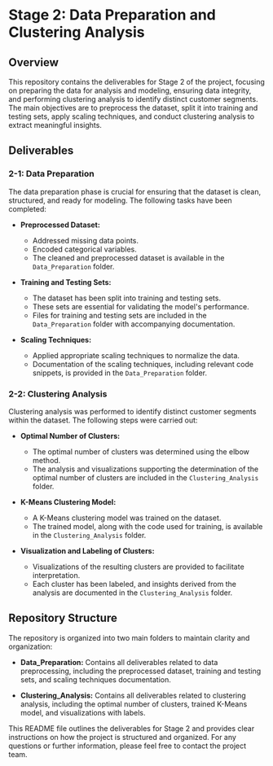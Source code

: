 # Stage 2: Data Preparation and Clustering Analysis

## Overview
This repository contains the deliverables for Stage 2 of the project, focusing on preparing the data for analysis and modeling, ensuring data integrity, and performing clustering analysis to identify distinct customer segments. The main objectives are to preprocess the dataset, split it into training and testing sets, apply scaling techniques, and conduct clustering analysis to extract meaningful insights.

## Deliverables

### 2-1: Data Preparation
The data preparation phase is crucial for ensuring that the dataset is clean, structured, and ready for modeling. The following tasks have been completed:

- **Preprocessed Dataset:** 
  - Addressed missing data points.
  - Encoded categorical variables.
  - The cleaned and preprocessed dataset is available in the `Data_Preparation` folder.

- **Training and Testing Sets:** 
  - The dataset has been split into training and testing sets.
  - These sets are essential for validating the model's performance.
  - Files for training and testing sets are included in the `Data_Preparation` folder with accompanying documentation.

- **Scaling Techniques:** 
  - Applied appropriate scaling techniques to normalize the data.
  - Documentation of the scaling techniques, including relevant code snippets, is provided in the `Data_Preparation` folder.

### 2-2: Clustering Analysis
Clustering analysis was performed to identify distinct customer segments within the dataset. The following steps were carried out:

- **Optimal Number of Clusters:**
  - The optimal number of clusters was determined using the elbow method.
  - The analysis and visualizations supporting the determination of the optimal number of clusters are included in the `Clustering_Analysis` folder.

- **K-Means Clustering Model:**
  - A K-Means clustering model was trained on the dataset.
  - The trained model, along with the code used for training, is available in the `Clustering_Analysis` folder.

- **Visualization and Labeling of Clusters:**
  - Visualizations of the resulting clusters are provided to facilitate interpretation.
  - Each cluster has been labeled, and insights derived from the analysis are documented in the `Clustering_Analysis` folder.

## Repository Structure
The repository is organized into two main folders to maintain clarity and organization:

- **Data_Preparation:** Contains all deliverables related to data preprocessing, including the preprocessed dataset, training and testing sets, and scaling techniques documentation.

- **Clustering_Analysis:** Contains all deliverables related to clustering analysis, including the optimal number of clusters, trained K-Means model, and visualizations with labels.


This README file outlines the deliverables for Stage 2 and provides clear instructions on how the project is structured and organized. For any questions or further information, please feel free to contact the project team.

